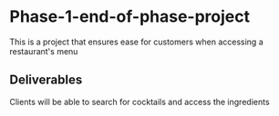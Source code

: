 # Phase-1-end-of-phase-project
This is a project that ensures ease for customers when accessing a restaurant's menu

## Deliverables
Clients will be able to search for cocktails and access the ingredients